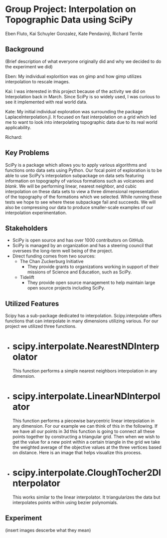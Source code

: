 # Group Project: Interpolation on Topographic Data using SciPy
Eben Fluto, Kai Schuyler Gonzalez, Kate Pendavinji, Richard Terrile
## Background
(Brief description of what everyone originally did and why we decided to do the experiment we did)

Eben: My individual explorition was on gimp and how gimp utilizes interpolation to rescale images.

Kai: I was interested in this project because of the activity we did on Interpolation back in March. Since SciPy is so widely used, I was curious to see it implemented with real world data.

Kate: My initial individual exploration was surrounding the package LaplaceInterpolation.jl. It focused on fast interpolation on a grid which led me to want to look into interpolating topographic data due to its real world applicability. 

Richard:

## Key Problems
SciPy is a package which allows you to apply various algorithms and functions onto data sets using Python. Our focal point of exploration is to be able to use SciPy's interpolation subpackage on data sets featuring information on topography of various formations such as volcanoes and _blank_. We will be performing linear, nearest neighbor, and cubic interpolation on these data sets to view a three dimensional representation of the topography of the formations which we selected. While running these tests we hope to see where these subpackage fail and succeeds. We will also be compressing our data to produce smaller-scale examples of our interpolation experimentation. 

## Stakeholders
* SciPy is open source and has over 1000 contributors on GitHub.
* SciPy is managed by an organization and has a steering council that oversees the long-term well being of the project.
* Direct funding comes from two sources:
  * The Chan Zuckerburg Initiative
    * They provide grants to organizations working in support of their missions of Science and Education, such as SciPy.
  * Tidelift
    * They provide open source management to help maintain large open source projects including SciPy.

## Utilized Features
Scipy has a sub-package dedicated to interpolation. Scipy.interpolate offers functions that can interpolate in many dimensions utilizing various. For our project we utilized three functions. 
- # scipy.interpolate.NearestNDInterpolator
	<p> This function performs a simple nearest neighbors interpolation in any dimension.</p>
- # scipy.interpolate.LinearNDInterpolator
	<p> This function performs a piecewise barycentric linear interpolation in any dimension. For our example we can think of this in the following. If we have all our points in 3d this function is going to connect all these points together by constructing a triangular grid. Then when we wish to get the value for a new point within a certain triangle in the grid we take the weighted average of the objective values at the three vertices based on distance.  Here is an image that helps visualize this process. </p>
- # scipy.interpolate.CloughTocher2DInterpolator
	<p> This works similar to the linear interpolator. It triangularizes the data but interpolates points within using bezier polynomials.

## Experiment
(insert images descerbe what they mean)
